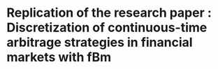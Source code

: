 # Replication of the research paper : **Discretization of continuous-time arbitrage strategies in financial markets with fBm**